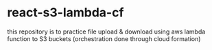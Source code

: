 # react-s3-lambda-cf
this repository is to practice file upload &amp; download using aws lambda function to S3 buckets (orchestration done through cloud formation)
